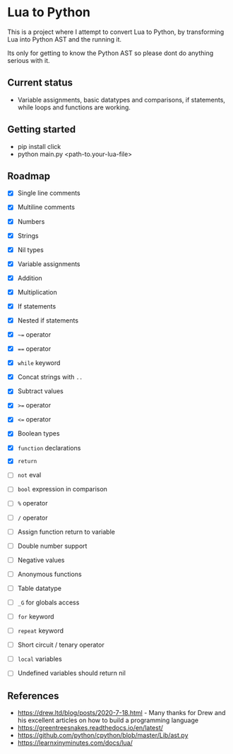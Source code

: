 # Lua to Python

This is a project where I attempt to convert Lua to Python, by transforming Lua into Python AST and the running it.

Its only for getting to know the Python AST so please dont do anything serious with it.

## Current status
- Variable assignments, basic datatypes and comparisons, if statements, while loops and functions are working.


## Getting started

- pip install click
- python main.py <path-to.your-lua-file>


## Roadmap
- [x] Single line comments
- [x] Multiline comments
- [x] Numbers
- [x] Strings
- [x] Nil types
- [x] Variable assignments
- [x] Addition
- [x] Multiplication
- [x] If statements
- [x] Nested if statements
- [x] `~=`  operator
- [x] `==`  operator
- [x] `while` keyword
- [x] Concat strings with `..`
- [x] Subtract values
- [x] `>=` operator
- [x] `<=` operator
- [x] Boolean types
- [x] `function` declarations
- [x] `return`
- [ ] `not` eval
- [ ] `bool` expression in comparison
- [ ] `%` operator
- [ ] `/` operator
- [ ] Assign function return to variable
- [ ] Double number support
- [ ] Negative values
- [ ] Anonymous functions
- [ ] Table datatype
- [ ] `_G` for globals access
- [ ] `for` keyword
- [ ] `repeat` keyword
- [ ] Short circuit / tenary operator
- [ ] `local` variables
- [ ] Undefined variables should return nil


## References
- https://drew.ltd/blog/posts/2020-7-18.html - Many thanks for Drew and his excellent articles on how to build a programming language
- https://greentreesnakes.readthedocs.io/en/latest/
- https://github.com/python/cpython/blob/master/Lib/ast.py
- https://learnxinyminutes.com/docs/lua/
